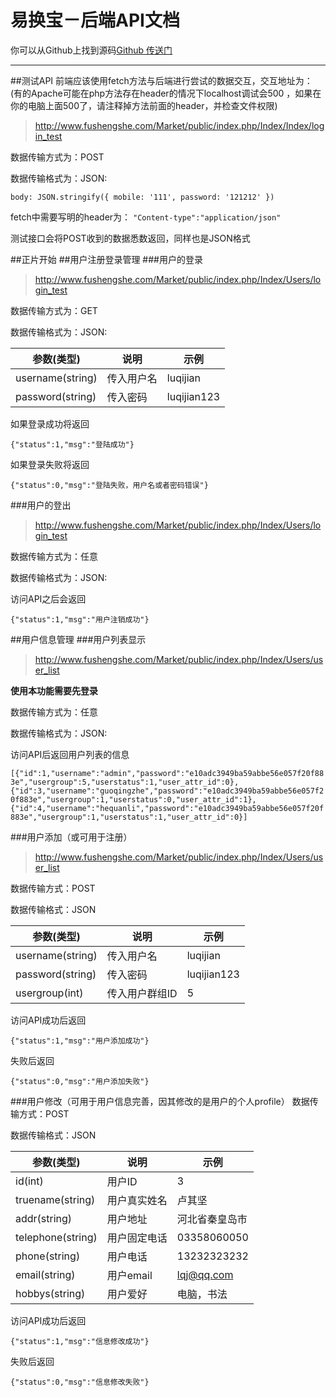# 易换宝－后端API文档

你可以从Github上找到源码[Github 传送门](https://github.com/Fushengshe/Market)
***


##测试API 
前端应该使用fetch方法与后端进行尝试的数据交互，交互地址为：
(有的Apache可能在php方法存在header的情况下localhost调试会500 ，如果在你的电脑上面500了，请注释掉方法前面的header，并检查文件权限)
>http://www.fushengshe.com/Market/public/index.php/Index/Index/login_test

数据传输方式为：POST

数据传输格式为：JSON:

`body: JSON.stringify({
                 mobile: '111',
                 password: '121212'
             })`
             
fetch中需要写明的header为：
`"Content-type":"application/json"`

测试接口会将POST收到的数据悉数返回，同样也是JSON格式

##正片开始
##用户注册登录管理
###用户的登录
>http://www.fushengshe.com/Market/public/index.php/Index/Users/login_test

数据传输方式为：GET

数据传输格式为：JSON:

参数(类型) | 说明 | 示例
----|------|----
username(string) | 传入用户名  | luqijian
password(string) | 传入密码  | luqijian123

如果登录成功将返回

`{"status":1,"msg":"登陆成功"}`

如果登录失败将返回

`{"status":0,"msg":"登陆失败，用户名或者密码错误"}`

###用户的登出

>http://www.fushengshe.com/Market/public/index.php/Index/Users/login_test


数据传输方式为：任意

数据传输格式为：JSON:

访问API之后会返回

`{"status":1,"msg":"用户注销成功"}`


##用户信息管理
###用户列表显示

>http://www.fushengshe.com/Market/public/index.php/Index/Users/user_list

**使用本功能需要先登录**

数据传输方式为：任意

数据传输格式为：JSON:

访问API后返回用户列表的信息

`[{"id":1,"username":"admin","password":"e10adc3949ba59abbe56e057f20f883e","usergroup":5,"userstatus":1,"user_attr_id":0},{"id":3,"username":"guoqingzhe","password":"e10adc3949ba59abbe56e057f20f883e","usergroup":1,"userstatus":0,"user_attr_id":1},{"id":4,"username":"hequanli","password":"e10adc3949ba59abbe56e057f20f883e","usergroup":1,"userstatus":1,"user_attr_id":0}]`

###用户添加（或可用于注册）

>http://www.fushengshe.com/Market/public/index.php/Index/Users/user_list

数据传输方式：POST

数据传输格式：JSON

参数(类型) | 说明 | 示例
----|------|----
username(string) | 传入用户名  | luqijian
password(string) | 传入密码  | luqijian123
usergroup(int) | 传入用户群组ID  | 5

访问API成功后返回

`{"status":1,"msg":"用户添加成功"}`

失败后返回

`{"status":0,"msg":"用户添加失败"}`


###用户修改（可用于用户信息完善，因其修改的是用户的个人profile）
数据传输方式：POST

数据传输格式：JSON

参数(类型) | 说明 | 示例
----|------|----
id(int) | 用户ID  | 3
truename(string) | 用户真实姓名  | 卢其坚
addr(string) | 用户地址  | 河北省秦皇岛市
telephone(string) | 用户固定电话  | 03358060050 
phone(string) | 用户电话  | 13232323232 
email(string) | 用户email  | lqj@qq.com 
hobbys(string) | 用户爱好  | 电脑，书法
 
 

访问API成功后返回

`{"status":1,"msg":"信息修改成功"}`

失败后返回

`{"status":0,"msg":"信息修改失败"}`

